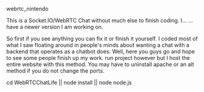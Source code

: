 webrtc_nintendo



This is a Socket.IO/WebRTC Chat without much else to finish coding. I…
… have a newer version I am working on.

So first if you see anything you can fix it or finish it yourself. I coded most of what I saw floating around in people's minds about wanting a chat with a backend that operates as a chatbot does. Well, here you guys go and hope to see some people finish up my work. run project however but I host the entire website with this method. You may have to uninstall apache or an alt method if you do not change the ports.

cd WebRTCChatLife || node install || node node.js
